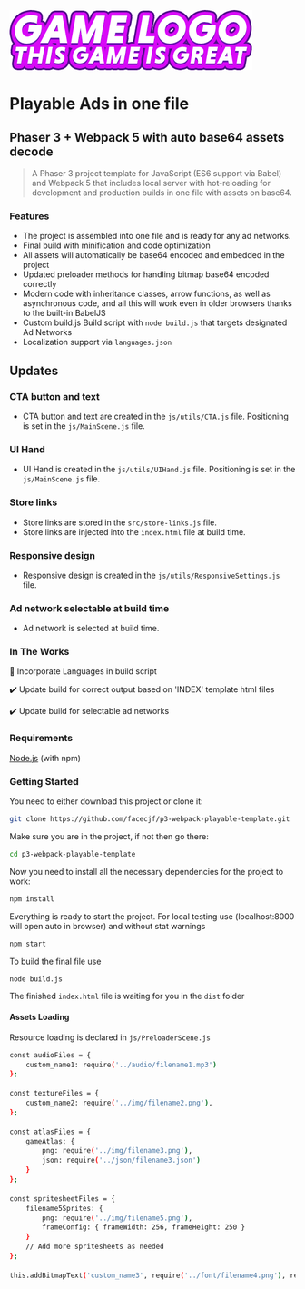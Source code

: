 ![phaser3-parcel-playable-logo](/src/img/logo.png)
# Playable Ads in one file
## Phaser 3 + Webpack 5 with auto base64 assets decode
> A Phaser 3 project template for JavaScript (ES6 support via Babel) and Webpack 5 that includes local server with  hot-reloading for development and production builds in one file with assets on base64.

### Features
- The project is assembled into one file and is ready for any ad networks.
- Final build with minification and code optimization
- All assets will automatically be base64 encoded and embedded in the project
- Updated preloader methods for handling bitmap base64 encoded correctly
- Modern code with inheritance classes, arrow functions, as well as asynchronous code, and all this will work even in older browsers thanks to the built-in BabelJS
- Custom build.js Build script with ``` node build.js ``` that targets designated Ad Networks
- Localization support via ``` languages.json ```

## Updates  

### CTA button and text
- CTA button and text are created in the `js/utils/CTA.js` file. Positioning is set in the `js/MainScene.js` file.

### UI Hand
- UI Hand is created in the `js/utils/UIHand.js` file. Positioning is set in the `js/MainScene.js` file.

### Store links
- Store links are stored in the `src/store-links.js` file.
- Store links are injected into the `index.html` file at build time.

### Responsive design
- Responsive design is created in the `js/utils/ResponsiveSettings.js` file.

### Ad network selectable at build time
- Ad network is selected at build time.

### In The Works
:pushpin: Incorporate Languages in build script

:heavy_check_mark: Update build for correct output based on 'INDEX' template html files

:heavy_check_mark: Update build for selectable ad networks

### Requirements
[Node.js](https://nodejs.org/) (with npm)

### Getting Started
You need to either download this project or clone it:
```bash
git clone https://github.com/facecjf/p3-webpack-playable-template.git
```
Make sure you are in the project, if not then go there:
```bash
cd p3-webpack-playable-template
```
Now you need to install all the necessary dependencies for the project to work:
```bash
npm install
```

Everything is ready to start the project.
For local testing use (localhost:8000 will open auto in browser) and without stat warnings
```bash
npm start
```

To build the final file use
```bash
node build.js
```

The finished `index.html` file is waiting for you in the `dist` folder

#### Assets Loading
Resource loading is declared in `js/PreloaderScene.js`
```bash
const audioFiles = {
    custom_name1: require('../audio/filename1.mp3')
};

const textureFiles = {
    custom_name2: require('../img/filename2.png'),
};

const atlasFiles = {
    gameAtlas: {
        png: require('../img/filename3.png'),
        json: require('../json/filename3.json')
    }
};

const spritesheetFiles = {
    filename5Sprites: {
        png: require('../img/filename5.png'),
        frameConfig: { frameWidth: 256, frameHeight: 250 }
    }
    // Add more spritesheets as needed
};

this.addBitmapText('custom_name3', require('../font/filename4.png'), require('../font/filename4.xml'));
```
